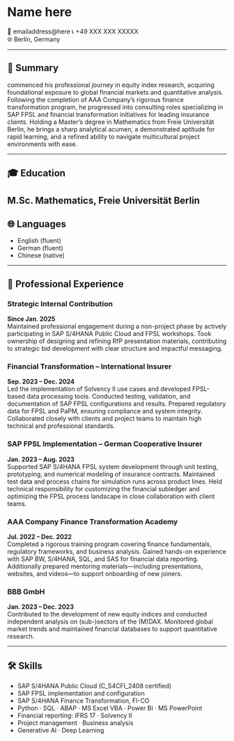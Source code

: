 # Name here

📧 emailaddress@here 
📞 +49 XXX XXX XXXXX  
🌐 Berlin, Germany

---

## 🧠 Summary
commenced his professional journey in equity index research, acquiring foundational exposure to global financial markets and quantitative analysis. Following the completion of AAA Company’s rigorous finance transformation program, he progressed into consulting roles specializing in SAP FPSL and financial transformation initiatives for leading insurance clients. Holding a Master’s degree in Mathematics from Freie Universität Berlin, he brings a sharp analytical acumen, a demonstrated aptitude for rapid learning, and a refined ability to navigate multicultural project environments with ease.


---

## 🎓 Education
**M.Sc. Mathematics**, Freie Universität Berlin
---

## 🌐 Languages
- English (fluent)  
- German (fluent)
- Chinese (native) 
---

## 💼 Professional Experience
### Strategic Internal Contribution  
**Since Jan. 2025**  
Maintained professional engagement during a non-project phase by actively participating in SAP S/4HANA Public Cloud and FPSL workshops. Took ownership of designing and refining RfP presentation materials, contributing to strategic bid development with clear structure and impactful messaging.


### Financial Transformation – International Insurer  
**Sep. 2023 – Dec. 2024**  
Led the implementation of Solvency II use cases and developed FPSL-based data processing tools. Conducted testing, validation, and documentation of SAP FPSL configurations and results. Prepared regulatory data for FPSL and PaPM, ensuring compliance and system integrity. Collaborated closely with clients and project teams to maintain high technical and professional standards.


### SAP FPSL Implementation – German Cooperative Insurer  
**Jan. 2023 – Aug. 2023**  
Supported SAP S/4HANA FPSL system development through unit testing, prototyping, and numerical modeling of insurance contracts. Maintained test data and process chains for simulation runs across product lines. Held technical responsibility for customizing the financial subledger and optimizing the FPSL process landscape in close collaboration with client teams.

### AAA Company Finance Transformation Academy  
**Jul. 2022 – Dec. 2022**  
Completed a rigorous training program covering finance fundamentals, regulatory frameworks, and business analysis. Gained hands-on experience with SAP BW, S/4HANA, SQL, and SAS for financial data reporting. Additionally prepared mentoring materials—including presentations, websites, and videos—to support onboarding of new joiners.


### BBB GmbH  
**Jan. 2023 – Dec. 2023**  
Contributed to the development of new equity indices and conducted independent analysis on (sub-)sectors of the (M)DAX. Monitored global market trends and maintained financial databases to support quantitative research.

---

## 🛠️ Skills

- SAP S/4HANA Public Cloud (C_S4CFI_2408 certified)  
- SAP FPSL implementation and configuration  
- SAP S/4HANA Finance Transformation, FI-CO  
- Python · SQL · ABAP · MS Excel VBA · Power BI · MS PowerPoint  
- Financial reporting: IFRS 17 · Solvency II  
- Project management · Business analysis  
- Generative AI · Deep Learning

